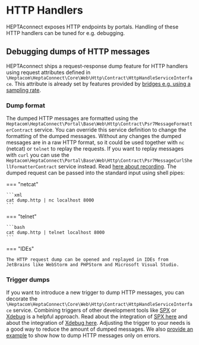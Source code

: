 # HTTP Handlers

HEPTAconnect exposes HTTP endpoints by portals.
Handling of these HTTP handlers can be tuned for e.g. debugging.


## Debugging dumps of HTTP messages

HEPTAconnect ships a request-response dump feature for HTTP handlers using request attributes defined in `\Heptacom\HeptaConnect\Core\Web\Http\Contract\HttpHandleServiceInterface`.
This attribute is already set by features provided by [bridges e.g. using a sampling rate](../administrator/http-apis.md#debugging).


### Dump format

The dumped HTTP messages are formatted using the `Heptacom\HeptaConnect\Portal\Base\Web\Http\Contract\Psr7MessageFormatterContract` service.
You can override this service definition to change the formatting of the dumped messages.
Without any changes the dumped messages are in a raw HTTP format, so it could be used together with `nc` (netcat) or `telnet` to replay the requests.
If you want to replay messages with `curl` you can use the `Heptacom\HeptaConnect\Portal\Base\Web\Http\Contract\Psr7MessageCurlShellFormatterContract` service instead.
Read [here about recording](./patterns/http-handler-dump-format-to-curl-shell-scripts.md).
The dumped request can be passed into the standard input using shell pipes:

=== "netcat"

    ```xml
    cat dump.http | nc localhost 8000
    ```

=== "telnet"

    ```bash
    cat dump.http | telnet localhost 8000
    ```

=== "IDEs"

    The HTTP request dump can be opened and replayed in IDEs from JetBrains like WebStorm and PHPStorm and Microsoft Visual Studio.


### Trigger dumps

If you want to introduce a new trigger to dump HTTP messages, you can decorate the `\Heptacom\HeptaConnect\Core\Web\Http\Contract\HttpHandleServiceInterface` service.
Combining triggers of other development tools like [SPX](https://github.com/NoiseByNorthwest/php-spx) or [Xdebug](https://xdebug.org/) is a helpful approach.
Read about the integration of [SPX here](./patterns/http-handler-dump-with-spx-trigger.md) and about the integration of [Xdebug here](./patterns/http-handler-dump-with-xdebug-trigger.md).
Adjusting the trigger to your needs is a good way to reduce the amount of dumped messages.
We also [provide an example](./patterns/http-handler-dump-only-on-errors.md) to show how to dump HTTP messages only on errors.
